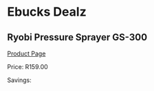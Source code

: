 
# Ebucks Dealz
## Ryobi Pressure Sprayer GS-300
[Product Page](https://www.ebucks.com/web/shop/productSelected.do?prodId=1201412420&catId=363410833)

Price: R159.00

Savings: 


	